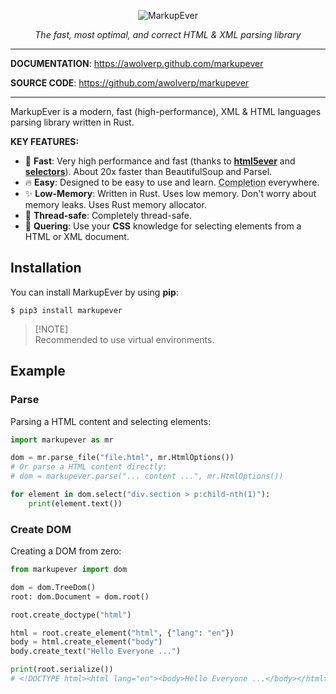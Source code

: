 <p align="center">
  <img src="https://github.com/user-attachments/assets/4fc58bbf-3fde-47a1-aa42-ae100ba1029a" alt="MarkupEver">
</p>
<p align="center">
    <em>The fast, most optimal, and correct HTML & XML parsing library</em>
</p>


---

**DOCUMENTATION**: <a href="https://awolverp.github.com/markupever" target="_blank">https://awolverp.github.com/markupever</a>

**SOURCE CODE**: <a href="https://github.com/awolverp/markupever" target="_blank">https://github.com/awolverp/markupever</a>

---

MarkupEver is a modern, fast (high-performance), XML & HTML languages parsing library written in Rust.

**KEY FEATURES:**
* 🚀 **Fast**: Very high performance and fast (thanks to **[html5ever](https://github.com/servo/html5ever)** and **[selectors](https://github.com/servo/stylo/tree/main/selectors)**). About 20x faster than BeautifulSoup and Parsel.
* 🔥 **Easy**: Designed to be easy to use and learn. <abbr title="also known as auto-complete, autocompletion, IntelliSense">Completion</abbr> everywhere.
* ✨ **Low-Memory**: Written in Rust. Uses low memory. Don't worry about memory leaks. Uses Rust memory allocator.
* 🧶 **Thread-safe**: Completely thread-safe. 
* 🎯 **Quering**: Use your **CSS** knowledge for selecting elements from a HTML or XML document.

## Installation
You can install MarkupEver by using **pip**:

```console
$ pip3 install markupever
```

> [!NOTE]\
> Recommended to use virtual environments.

## Example

### Parse
Parsing a HTML content and selecting elements:

```python
import markupever as mr

dom = mr.parse_file("file.html", mr.HtmlOptions())
# Or parse a HTML content directly:
# dom = markupever.parse("... content ...", mr.HtmlOptions())

for element in dom.select("div.section > p:child-nth(1)"):
    print(element.text())
```

### Create DOM
Creating a DOM from zero:

```python
from markupever import dom

dom = dom.TreeDom()
root: dom.Document = dom.root()

root.create_doctype("html")

html = root.create_element("html", {"lang": "en"})
body = html.create_element("body")
body.create_text("Hello Everyone ...")

print(root.serialize())
# <!DOCTYPE html><html lang="en"><body>Hello Everyone ...</body></html>
```
